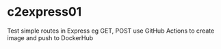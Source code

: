# c2express01

Test simple routes in Express eg GET, POST
use GitHub Actions to create image and push to DockerHub
